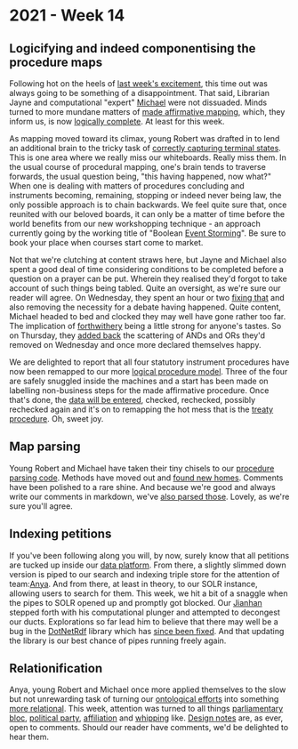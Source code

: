 # 2021 - Week 14

## Logicifying and indeed componentising the procedure maps

Following hot on the heels of [last week's excitement](https://ukparliament.github.io/ontologies/meta/weeknotes/2021/13/), this time out was always going to be something of a disappointment. That said, Librarian Jayne and computational "expert" [Michael](https://twitter.com/fantasticlife) were not dissuaded. Minds turned to more mundane matters of [made affirmative mapping](https://ukparliament.github.io/ontologies/procedure/flowcharts/sis/logic-gates/made-affirmative.pdf), which, they inform us, is now [logically complete](https://trello.com/c/5E9nhOmb/16-remap-made-affirmative). At least for this week. 

As mapping moved toward its climax, young Robert was drafted in to lend an additional brain to the tricky task of [correctly capturing terminal states](https://trello.com/c/ziF2971I/123-check-procedure-concluded). This is one area where we really miss our whiteboards. Really miss them. In the usual course of procedural mapping, one's brain tends to traverse forwards, the usual question being, "this having happened, now what?" When one is dealing with matters of procedures concluding and instruments becoming, remaining, stopping or indeed never being law, the only possible approach is to chain backwards. We feel quite sure that, once reunited with our beloved boards, it can only be a matter of time before the world benefits from our new workshopping technique - an approach currently going by the working title of "Boolean [Event Storming](https://en.wikipedia.org/wiki/Event_storming)". Be sure to book your place when courses start come to market.

Not that we're clutching at content straws here, but Jayne and Michael also spent a good deal of time considering conditions to be completed before a question on a prayer can be put. Wherein they realised they'd forgot to take account of such things being tabled. Quite an oversight, as we're sure our reader will agree. On Wednesday, they spent an hour or two [fixing that](https://trello.com/c/5t0Ob39D/124-tabling-of-prayers-straight-to-questions-rather-than-debates) and also removing the necessity for a debate having happened. Quite content, Michael headed to bed and clocked they may well have gone rather too far. The implication of [forthwithery](https://erskinemay.parliament.uk/section/4784/questions-to-be-put-forthwith/) being a little strong for anyone's tastes. So on Thursday, they [added back](https://trello.com/c/sGrz4q9h/125-relook-at-debates-being-necessary-for-questions-put) the scattering of ANDs and ORs they'd removed on Wednesday and once more declared themselves happy.

We are delighted to report that all four statutory instrument procedures have now been remapped to our more [logical procedure model](https://ukparliament.github.io/ontologies/procedure/procedure-ontology.html). Three of the four are safely snuggled inside the machines and a start has been made on labelling non-business steps for the made affirmative procedure. Once that's done, the [data will be entered](https://trello.com/c/q8GTsEJa/22-enter-made-affirmative-routes-to-staging), checked, rechecked, possibly rechecked again and it's on to remapping the hot mess that is the [treaty procedure](https://ukparliament.github.io/ontologies/procedure/flowcharts/crag-treaties/crag-treaties.pdf). Oh, sweet joy.

## Map parsing

Young Robert and Michael have taken their tiny chisels to our [procedure parsing code](https://github.com/ukparliament/procedure-parsing). Methods have moved out and [found new homes](https://github.com/ukparliament/procedure-parsing/tree/master/lib/parsing). Comments have been polished to a rare shine. And because we're good and always write our comments in markdown, we've [also parsed those](https://api.parliament.uk/procedures/meta/comments). Lovely, as we're sure you'll agree. 

## Indexing petitions

If you've been following along you will, by now, surely know that all petitions are tucked up inside our [data platform](https://api.parliament.uk/). From there, a slightly slimmed down version is piped to our search and indexing triple store for the attention of team:[Anya](https://twitter.com/bitten_). And from there, at least in theory, to our SOLR instance, allowing users to search for them. This week, we hit a bit of a snaggle when the pipes to SOLR opened up and promptly got blocked. Our [Jianhan](https://twitter.com/jianhanzhu) stepped forth with his computational plunger and attempted to decongest our ducts. Explorations so far lead him to believe that there may well be a bug in the [DotNetRdf](https://www.dotnetrdf.org/) library which has [since been fixed](https://sourceforge.net/p/dotnetrdf/mailman/dotnetrdf-bugs/?page=9). And that updating the library is our best chance of pipes running freely again.

## Relationification

Anya, young Robert and Michael once more applied themselves to the slow but not unrewarding task of turning our [ontological efforts](https://ukparliament.github.io/ontologies/) into something [more relational](https://ukparliament.github.io/ontologies/meta/relational/). This week, attention was turned to all things [parliamentary bloc](https://ukparliament.github.io/ontologies/parliamentary-bloc/parliamentary-bloc-ontology.html#d4e149), [political party](https://ukparliament.github.io/ontologies/parliamentary-bloc/parliamentary-bloc-ontology.html#d4e124), [affiliation](https://ukparliament.github.io/ontologies/parliamentary-bloc/parliamentary-bloc-ontology.html#d4e160) and [whipping](https://ukparliament.github.io/ontologies/parliamentary-bloc/parliamentary-bloc-ontology.html#d4e171) like. [Design notes](https://docs.google.com/document/d/1lqAHO6XY_dwceILSVJk74vQVb4NhNap46GMeElr0SHw/edit?usp=sharing) are, as ever, open to comments. Should our reader have comments, we'd be delighted to hear them.